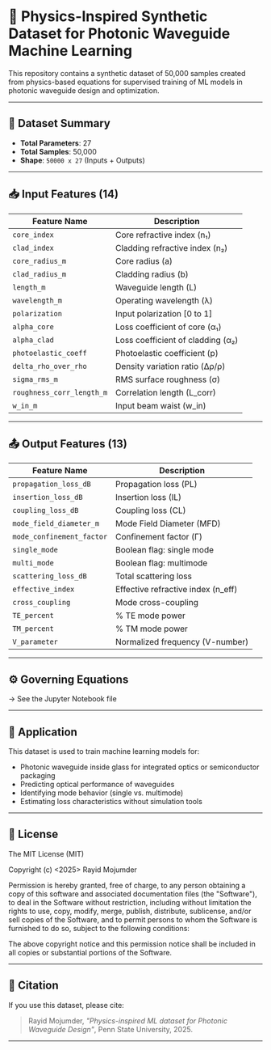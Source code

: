 # 📡 Physics-Inspired Synthetic Dataset for Photonic Waveguide Machine Learning

This repository contains a synthetic dataset of 50,000 samples created from physics-based equations for supervised training of ML models in photonic waveguide design and optimization.

---

## 📁 Dataset Summary

- **Total Parameters**: 27
- **Total Samples**: 50,000
- **Shape**: `50000 x 27` (Inputs + Outputs)

---

## 📥 Input Features (14)

| Feature Name            | Description                          |
|------------------------|--------------------------------------|
| `core_index`           | Core refractive index (n₁)           |
| `clad_index`           | Cladding refractive index (n₂)       |
| `core_radius_m`        | Core radius (a)                      |
| `clad_radius_m`        | Cladding radius (b)                  |
| `length_m`             | Waveguide length (L)                 |
| `wavelength_m`         | Operating wavelength (λ)             |
| `polarization`         | Input polarization [0 to 1]          |
| `alpha_core`           | Loss coefficient of core (α₁)        |
| `alpha_clad`           | Loss coefficient of cladding (α₂)    |
| `photoelastic_coeff`   | Photoelastic coefficient (p)         |
| `delta_rho_over_rho`   | Density variation ratio (Δρ/ρ)       |
| `sigma_rms_m`          | RMS surface roughness (σ)            |
| `roughness_corr_length_m` | Correlation length (L_corr)       |
| `w_in_m`               | Input beam waist (w_in)              |

---

## 📤 Output Features (13)

| Feature Name              | Description                             |
|--------------------------|-----------------------------------------|
| `propagation_loss_dB`    | Propagation loss (PL)                   |
| `insertion_loss_dB`      | Insertion loss (IL)                     |
| `coupling_loss_dB`       | Coupling loss (CL)                      |
| `mode_field_diameter_m`  | Mode Field Diameter (MFD)               |
| `mode_confinement_factor`| Confinement factor (Γ)                 |
| `single_mode`            | Boolean flag: single mode               |
| `multi_mode`             | Boolean flag: multimode                 |
| `scattering_loss_dB`     | Total scattering loss                   |
| `effective_index`        | Effective refractive index (n_eff)      |
| `cross_coupling`         | Mode cross-coupling                     |
| `TE_percent`             | % TE mode power                         |
| `TM_percent`             | % TM mode power                         |
| `V_parameter`            | Normalized frequency (V-number)         |

---

## ⚙️ Governing Equations
-> See the Jupyter Notebook file

---


## 🧠 Application

This dataset is used to train machine learning models for:
- Photonic waveguide inside glass for integrated optics or semiconductor packaging 
- Predicting optical performance of waveguides
- Identifying mode behavior (single vs. multimode)
- Estimating loss characteristics without simulation tools

---

## 📜 License

The MIT License (MIT)

Copyright (c) <2025> Rayid Mojumder

Permission is hereby granted, free of charge, to any person obtaining a copy
of this software and associated documentation files (the "Software"), to deal
in the Software without restriction, including without limitation the rights
to use, copy, modify, merge, publish, distribute, sublicense, and/or sell
copies of the Software, and to permit persons to whom the Software is
furnished to do so, subject to the following conditions:

The above copyright notice and this permission notice shall be included in
all copies or substantial portions of the Software.

---

## 🤝 Citation

If you use this dataset, please cite:

> Rayid Mojumder, *"Physics-inspired ML dataset for Photonic Waveguide Design"*, Penn State University, 2025.

---


